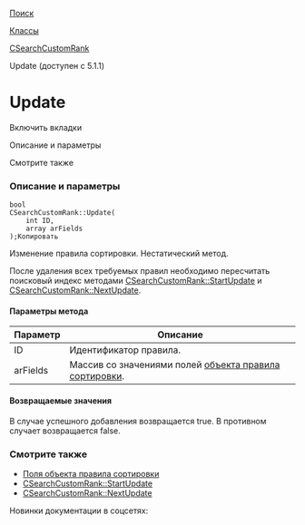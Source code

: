 [Поиск](/api_help/search/index.php)

[Классы](/api_help/search/classes/index.php)

[CSearchCustomRank](/api_help/search/classes/csearchcustomrank/index.php)

Update (доступен с 5.1.1)

Update
======

Включить вкладки

Описание и параметры

Смотрите также

### Описание и параметры

```
bool
CSearchCustomRank::Update(
	int ID,
	array arFields
);Копировать
```

Изменение правила сортировки. Нестатический метод.

После удаления всех требуемых правил необходимо пересчитать поисковый индекс методами [CSearchCustomRank::StartUpdate](/api_help/search/classes/csearchcustomrank/startupdate.php) и
[CSearchCustomRank::NextUpdate](/api_help/search/classes/csearchcustomrank/nextupdate.php).

#### Параметры метода

| Параметр | Описание |
| --- | --- |
| ID | Идентификатор правила. |
| arFields | Массив со значениями полей [объекта правила сортировки](/api_help/search/classes/csearchcustomrank/fields.php). |

#### Возвращаемые значения

В случае успешного добавления возвращается true. В противном случает возвращается false.

### Смотрите также

* [Поля объекта правила сортировки](/api_help/search/classes/csearchcustomrank/fields.php)
* [CSearchCustomRank::StartUpdate](/api_help/search/classes/csearchcustomrank/startupdate.php)
* [CSearchCustomRank::NextUpdate](/api_help/search/classes/csearchcustomrank/nextupdate.php)

Новинки документации в соцсетях: